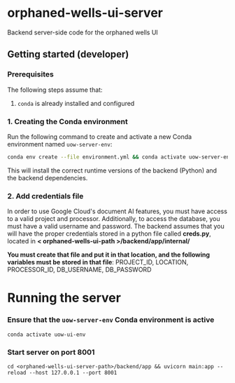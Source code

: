# orphaned-wells-ui-server
Backend server-side code for the orphaned wells UI

## Getting started (developer)

### Prerequisites

The following steps assume that:

1. `conda` is already installed and configured

### 1. Creating the Conda environment

Run the following command to create and activate a new Conda environment named `uow-server-env`:

```sh
conda env create --file environment.yml && conda activate uow-server-env
```

This will install the correct runtime versions of the backend (Python) and the backend dependencies.

### 2. Add credentials file

In order to use Google Cloud's document AI features, you must have access to a valid project and processor. Additionally, to access the database, you must have a valid username and password. The backend assumes that you will have the proper credentials stored in a python file called **creds.py**, located in **< orphaned-wells-ui-path >/backend/app/internal/**

**You must create that file and put it in that location, and the following variables must be stored in that file**:
    PROJECT_ID, LOCATION, PROCESSOR_ID, DB_USERNAME, DB_PASSWORD

# Running the server

### Ensure that the `uow-server-env` Conda environment is active

```console
conda activate uow-ui-env
```

### Start server on port 8001

```console
cd <orphaned-wells-ui-server-path>/backend/app && uvicorn main:app --reload --host 127.0.0.1 --port 8001
```